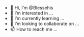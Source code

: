 - 👋 Hi, I’m @Blessehis
- 👀 I’m interested in ...
- 🌱 I’m currently learning ...
- 💞️ I’m looking to collaborate on ...
- 📫 How to reach me ...

<!---
Blessehis/Blessehis is a ✨ special ✨ repository because its `README.md` (this file) appears on your GitHub profile.
You can click the Preview link to take a look at your changes.
--->
